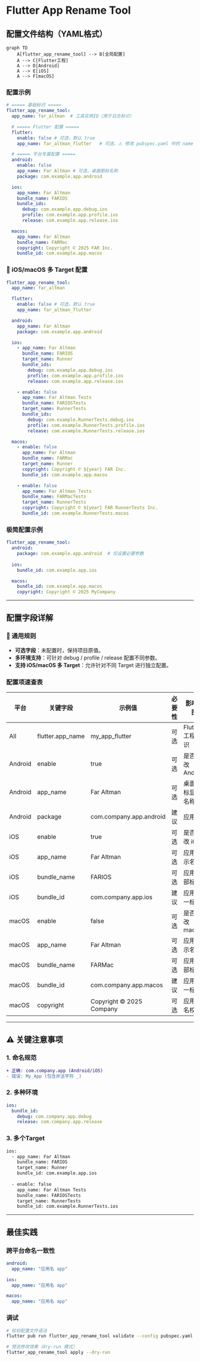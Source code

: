 # Flutter App Rename Tool

## 配置文件结构（YAML格式）

```mermaid
graph TD
    A[flutter_app_rename_tool] --> B[全局配置]
    A --> C[Flutter工程]
    A --> D[Android]
    A --> E[iOS]
    A --> F[macOS]
```

### 配置示例
```yaml
# ===== 基础标识 =====
flutter_app_rename_tool:
  app_name: far_altman  # 工具实例ID（用于日志标识）

  # ===== Flutter 配置 =====
  flutter:
    enable: false # 可选，默认 true
    app_name: far_altman_flutter   # 可选，⚠️ 修改 pubspec.yaml 中的 name 字段

  # ===== 平台专属配置 =====
  android:
    enable: false
    app_name: Far Altman # 可选，桌面图标名称
    package: com.example.app.android

  ios:
    app_name: Far Altman
    bundle_name: FARIOS
    bundle_ids:
      debug: com.example.app.debug.ios
      profile: com.example.app.profile.ios
      release: com.example.app.release.ios

  macos:
    app_name: Far Altman
    bundle_name: FARMac
    copyright: Copyright © 2025 FAR Inc.
    bundle_id: com.example.app.macos
```

### 📌 iOS/macOS 多 Target 配置
```yaml
flutter_app_rename_tool:
  app_name: far_altman

  flutter:
    enable: false # 可选，默认 true
    app_name: far_altman_flutter

  android:
    app_name: Far Altman
    package: com.example.app.android

  ios:
    - app_name: Far Altman
      bundle_name: FARIOS
      target_name: Runner
      bundle_ids:
        debug: com.example.app.debug.ios
        profile: com.example.app.profile.ios
        release: com.example.app.release.ios

    - enable: false
      app_name: Far Altman Tests
      bundle_name: FARIOSTests
      target_name: RunnerTests
      bundle_ids:
        debug: com.example.RunnerTests.debug.ios
        profile: com.example.RunnerTests.profile.ios
        release: com.example.RunnerTests.release.ios

  macos:
    - enable: false
      app_name: Far Altman
      bundle_name: FARMac
      target_name: Runner
      copyright: Copyright © ${year} FAR Inc.
      bundle_id: com.example.app.macos

    - enable: false
      app_name: Far Altman Tests
      bundle_name: FARMacTests
      target_name: RunnerTests
      copyright: Copyright © ${year} FAR RunnerTests Inc.
      bundle_id: com.example.RunnerTests.macos
```

### 极简配置示例
```yaml
flutter_app_rename_tool:
  android:
    package: com.example.app.android  # 仅设置必要参数
  
  ios:
    bundle_id: com.example.app.ios

  macos:
    bundle_id: com.example.app.macos
    copyright: Copyright © 2025 MyCompany
```

---

## 配置字段详解

### 📌 通用规则
- **可选字段**：未配置时，保持项目原值。
- **多环境支持**：可针对 debug / profile / release 配置不同参数。
- **支持 iOS/macOS 多 Target**：允许针对不同 Target 进行独立配置。

### 配置项速查表

| 平台    | 关键字段         | 示例值                   | 必要性 | 影响范围         | 备注                                            |
| ------- | ---------------- | ------------------------ | ---------- | ---------------- | ----------------------------------------------- |
| All     | flutter.app_name | my_app_flutter           | 可选   | Flutter 工程标识   | 影响 `pubspec.yaml` 中的 `name`                 |
| Android | enable           | true                     | 可选   | 是否修改 Android   | 关闭后不修改 Android 相关配置                   |
| Android | app_name         | Far Altman               | 可选   | 桌面图标显示名称    | 影响 `AndroidManifest.xml`                      |
| Android | package          | com.company.app.android  | 建议   | 应用 id           | 影响 `AndroidManifest.xml` 和 Gradle 配置       |
| iOS     | enable           | true                     | 可选   | 是否修改 iOS       | 关闭后不修改 iOS 相关配置                       |
| iOS     | app_name         | Far Altman               | 可选   | 应用显示名称        | 影响 `Info.plist` 中 `CFBundleDisplayName`      |
| iOS     | bundle_name      | FARIOS                   | 可选   | 应用内部标识        | 影响 `Info.plist` 中 `CFBundleName`             |
| iOS     | bundle_id        | com.company.app.ios      | 建议   | 应用唯一标识        | 影响 `Info.plist` 中 `CFBundleIdentifier`       |
| macOS   | enable           | false                    | 可选   | 是否修改 macOS     | 关闭后不修改 macOS 相关配置                     |
| macOS   | app_name         | Far Altman               | 可选   | 应用显示名称     | 影响 `Info.plist` 中 `CFBundleDisplayName`      |
| macOS   | bundle_name      | FARMac                   | 可选   | 应用内部标识     | 影响 `Info.plist` 中 `CFBundleName`             |
| macOS   | bundle_id        | com.company.app.macos    | 建议   | 应用唯一标识     | 影响 `Info.plist` 中 `CFBundleIdentifier`       |
| macOS   | copyright        | Copyright © 2025 Company | 可选   | 应用签名校验     | 影响 `Info.plist` 中 `NSHumanReadableCopyright` |

---

## ⚠️ 关键注意事项

### 1. 命名规范
```diff
+ 正确: com.company.app (Android/iOS)
- 错误: My_App (包含非法字符 _)
```

### 2. 多种环境
```yaml
ios:
  bundle_id:
    debug: com.company.app.debug
    release: com.company.app.release
```

### 3. 多个Target
```bash
ios:
  - app_name: Far Altman
    bundle_name: FARIOS
    target_name: Runner
    bundle_id: com.example.app.ios
    
  - enable: false
    app_name: Far Altman Tests
    bundle_name: FARIOSTests
    target_name: RunnerTests
    bundle_id: com.example.RunnerTests.ios
```

---

## 最佳实践

### 跨平台命名一致性
```yaml
android:
  app_name: "应用名 app"

ios:
  app_name: "应用名 app"

macos:
  app_name: "应用名 app"
```

### 调试
```bash
# 校验配置文件语法
flutter pub run flutter_app_rename_tool validate --config pubspec.yaml

# 预览修改效果（dry-run 模式）
flutter_app_rename_tool apply --dry-run
```

